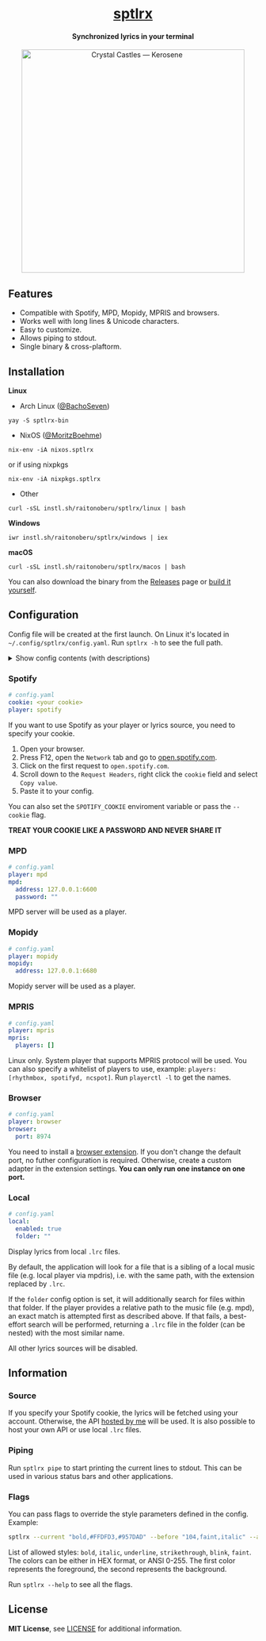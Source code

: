 <div align="center">

<h1><a href="https://github.com/raitonoberu/sptlrx">sptlrx</a></h1>
<h4>Synchronized lyrics in your terminal</h4>

<a href="https://www.youtube.com/watch?v=qR2QIJdtgiU">
  <img title="Crystal Castles — Kerosene" src="./demo.gif" width="450"/>
</a>

</div>

## Features

- Compatible with Spotify, MPD, Mopidy, MPRIS and browsers.
- Works well with long lines & Unicode characters.
- Easy to customize.
- Allows piping to stdout.
- Single binary & cross-plaftorm.

## Installation

**Linux**

- Arch Linux ([@BachoSeven](https://github.com/BachoSeven))

```
yay -S sptlrx-bin
```

- NixOS ([@MoritzBoehme](https://github.com/MoritzBoehme))

```
nix-env -iA nixos.sptlrx
```

or if using nixpkgs

```
nix-env -iA nixpkgs.sptlrx
```

- Other

```
curl -sSL instl.sh/raitonoberu/sptlrx/linux | bash
```

**Windows**

```
iwr instl.sh/raitonoberu/sptlrx/windows | iex
```

**macOS**

```
curl -sSL instl.sh/raitonoberu/sptlrx/macos | bash
```

You can also download the binary from the [Releases](https://github.com/raitonoberu/sptlrx/releases/latest) page or [build it yourself](./building.md).

## Configuration

Config file will be created at the first launch. On Linux it's located in `~/.config/sptlrx/config.yaml`. Run `sptlrx -h` to see the full path.

<details>
<summary>Show config contents (with descriptions)</summary>

```yaml
### Global settings ###
# Your Spotify cookie. Only needed if you are going to use Spotify as a player.
cookie: ""
# Player that will be used. Possible values: spotify, mpd, mopidy, mpris.
player: spotify
# Host of lyrics API to be used in case the cookie is not provided.
host: lyricsapi.vercel.app
# Whether to ignore errors instead of showing them.
ignoreErrors: true
# Interval of the internal timer. Determines how often the terminal will be updated.
timerInterval: 200
# Interval for checking the position. Doesn't really affect the precision.
updateInterval: 2000

### Style settings ###
style:
  # Horizontal alignment of lines. Possible values: left, center, right.
  hAlignment: center
  # Style of the lines before the current one.
  before:
    # The colors can be either in HEX format, or ANSI 0-255.
    background: ""
    foreground: ""
    bold: true
    italic: false
    underline: false
    strikethrough: false
    blink: false
    faint: false
  # Style of the current line.
  current:
    # The colors can be either in HEX format, or ANSI 0-255.
    background: ""
    foreground: ""
    bold: true
    italic: false
    underline: false
    strikethrough: false
    blink: false
    faint: false
  # Style of the lines after the current one.
  after:
    # The colors can be either in HEX format, or ANSI 0-255.
    background: ""
    foreground: ""
    bold: false
    italic: false
    underline: false
    strikethrough: false
    blink: false
    faint: true

### Pipe settings ###
pipe:
  # Maximum line length. 0 - unlimited.
  length: 0
  # How to handle overflowing strings. Possible values: word, none, ellipsis.
  overflow: word

### MPD settings ###
mpd:
  # MPD server address with port.
  address: 127.0.0.1:6600
  # MPD server password (if any).
  password: ""

### Mopidy settings ###
mopidy:
  # Mopidy server address with port.
  address: 127.0.0.1:6680

### MPRIS settings ###
mpris:
  # Whitelist of MPRIS players. First available is used if empty.
  players: []

### Browser extension settings ###
browser:
  # Port on which the server will be started.
  port: 8974

### Local lyrics source ###
local:
  # Enable the local lyrics source.
  # For backwards compatibility reasons setting the folder also enables this source.
  enabled: false
  # Folder for scanning .lrc files. Example: "~/Music".
  folder: ""
```

</details>

### Spotify

```yaml
# config.yaml
cookie: <your cookie>
player: spotify
```

If you want to use Spotify as your player or lyrics source, you need to specify your cookie.

1. Open your browser.
2. Press F12, open the `Network` tab and go to [open.spotify.com](https://open.spotify.com/).
3. Click on the first request to `open.spotify.com`.
4. Scroll down to the `Request Headers`, right click the `cookie` field and select `Copy value`.
5. Paste it to your config.

You can also set the `SPOTIFY_COOKIE` enviroment variable or pass the `--cookie` flag.

**TREAT YOUR COOKIE LIKE A PASSWORD AND NEVER SHARE IT**

### MPD

```yaml
# config.yaml
player: mpd
mpd:
  address: 127.0.0.1:6600
  password: ""
```

MPD server will be used as a player.

### Mopidy

```yaml
# config.yaml
player: mopidy
mopidy:
  address: 127.0.0.1:6680
```

Mopidy server will be used as a player.

### MPRIS

```yaml
# config.yaml
player: mpris
mpris:
  players: []
```

Linux only. System player that supports MPRIS protocol will be used. You can also specify a whitelist of players to use, example: `players: [rhythmbox, spotifyd, ncspot]`. Run `playerctl -l` to get the names.

### Browser

```yaml
# config.yaml
player: browser
browser:
  port: 8974
```

You need to install a [browser extension](https://wnp.keifufu.dev/extension/getting-started). If you don't change the default port, no futher configuration is required. Otherwise, create a custom adapter in the extension settings. **You can only run one instance on one port.**

### Local

```yaml
# config.yaml
local:
  enabled: true
  folder: ""
```

Display lyrics from local `.lrc` files.

By default, the application will look for a file that is a sibling of a local music file (e.g. local player via mpdris), i.e. with the same path, with the extension replaced by `.lrc`.

If the `folder` config option is set, it will additionally search for files within that folder. If the player provides a relative path to the music file (e.g. mpd), an exact match is attempted first as described above. If that fails, a best-effort search will be performed, returning a `.lrc` file in the folder (can be nested) with the most similar name.

All other lyrics sources will be disabled.

## Information

### Source

If you specify your Spotify cookie, the lyrics will be fetched using your account. Otherwise, the API [hosted by me](https://github.com/raitonoberu/lyricsapi) will be used. It is also possible to host your own API or use local `.lrc` files.

### Piping

Run `sptlrx pipe` to start printing the current lines to stdout. This can be used in various status bars and other applications.

### Flags

You can pass flags to override the style parameters defined in the config. Example:

```sh
sptlrx --current "bold,#FFDFD3,#957DAD" --before "104,faint,italic" --after "104,faint"
```

List of allowed styles: `bold`, `italic`, `underline`, `strikethrough`, `blink`, `faint`. The colors can be either in HEX format, or ANSI 0-255. The first color represents the foreground, the second represents the background.

Run `sptlrx --help` to see all the flags.

## License

**MIT License**, see [LICENSE](./LICENSE) for additional information.
